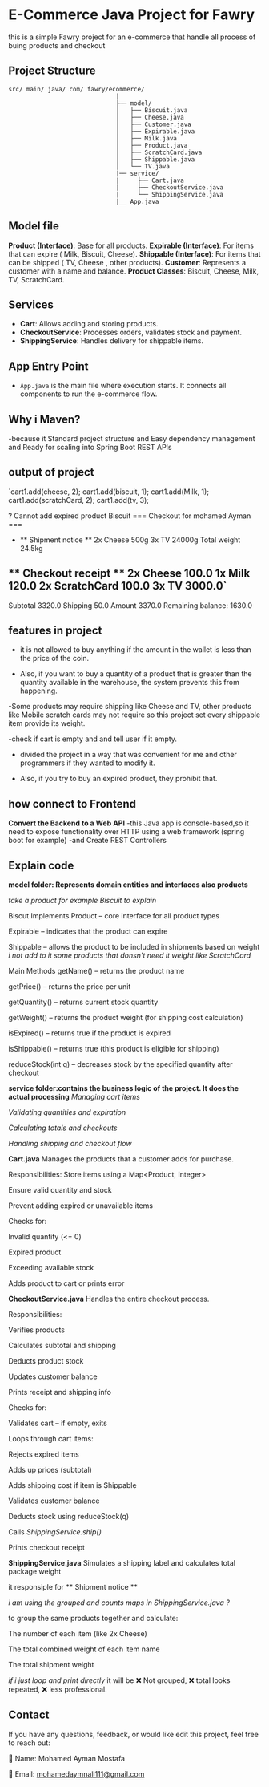 # E-Commerce Java Project for Fawry

this is a simple Fawry project for an e-commerce that handle all process of buing products and checkout

## Project Structure

```
src/ main/ java/ com/ fawry/ecommerce/
                              |
                              ├── model/
                              │   ├── Biscuit.java
                              │   ├── Cheese.java
                              │   ├── Customer.java
                              │   ├── Expirable.java
                              │   ├── Milk.java
                              │   ├── Product.java
                              │   ├── ScratchCard.java
                              │   ├── Shippable.java
                              │   └── TV.java
                              |── service/
                              |     ├── Cart.java
                              |     ├── CheckoutService.java
                              |     └── ShippingService.java
                              |__ App.java
```

## Model file

**Product (Interface)**: Base for all products.
**Expirable (Interface)**: For items that can expire ( Milk, Biscuit, Cheese).
**Shippable (Interface)**: For items that can be shipped ( TV, Cheese , other products).
**Customer**: Represents a customer with a name and balance.
**Product Classes**: Biscuit, Cheese, Milk, TV, ScratchCard.

## Services

- **Cart**: Allows adding and storing products.
- **CheckoutService**: Processes orders, validates stock and payment.
- **ShippingService**: Handles delivery for shippable items.

## App Entry Point

- `App.java` is the main file where execution starts. It connects all components to run the e-commerce flow.

## Why i Maven?

-because it Standard project structure and Easy dependency management and Ready for scaling into Spring Boot REST APIs

## output of project
`cart1.add(cheese, 2);
cart1.add(biscuit, 1);
cart1.add(Milk, 1);
cart1.add(scratchCard, 2);
cart1.add(tv, 3);

? Cannot add expired product Biscuit
=== Checkout for mohamed Ayman ===

- ** Shipment notice **
  2x Cheese 500g
  3x TV 24000g
  Total weight 24.5kg

** Checkout receipt **
2x Cheese 100.0
1x Milk 120.0
2x ScratchCard 100.0
3x TV 3000.0`
---

Subtotal 3320.0
Shipping 50.0
Amount 3370.0
Remaining balance: 1630.0

## features in project

- it is not allowed to buy anything if the amount in the wallet is less than the price of the coin.

- Also, if you want to buy a quantity of a product that is greater than the quantity available in the warehouse, the system prevents this from happening.

-Some products may require shipping like Cheese and TV, other
products like Mobile scratch cards may not require so this project set every
shippable item provide its weight.

-check if cart is empty and and tell user if it empty.

- divided the project in a way that was convenient for me and other programmers if they wanted to modify it.

- Also, if you try to buy an expired product, they prohibit that.

## how connect to Frontend

**Convert the Backend to a Web API**
-this Java app is console-based,so it need to expose functionality over HTTP using a web framework (spring boot for example)
-and Create REST Controllers

##

## Explain code

**model folder: Represents domain entities and interfaces also products**

_take a product for example Biscuit to explain_

Biscut Implements
Product – core interface for all product types

Expirable – indicates that the product can expire

Shippable – allows the product to be included in shipments based on weight
_i not add to it some products that donsn't need it weight like ScratchCard_

Main Methods
getName() – returns the product name

getPrice() – returns the price per unit

getQuantity() – returns current stock quantity

getWeight() – returns the product weight (for shipping cost calculation)

isExpired() – returns true if the product is expired

isShippable() – returns true (this product is eligible for shipping)

reduceStock(int q) – decreases stock by the specified quantity after checkout

**service folder:contains the business logic of the project. It does the actual processing**
_Managing cart items_

_Validating quantities and expiration_

_Calculating totals and checkouts_

_Handling shipping and checkout flow_

**Cart.java**
Manages the products that a customer adds for purchase.

Responsibilities:
Store items using a Map<Product, Integer>

Ensure valid quantity and stock

Prevent adding expired or unavailable items

Checks for:

Invalid quantity (<= 0)

Expired product

Exceeding available stock

Adds product to cart or prints error

**CheckoutService.java**
Handles the entire checkout process.

Responsibilities:

Verifies products

Calculates subtotal and shipping

Deducts product stock

Updates customer balance

Prints receipt and shipping info

Checks for:

Validates cart – if empty, exits

Loops through cart items:

Rejects expired items

Adds up prices (subtotal)

Adds shipping cost if item is Shippable

Validates customer balance

Deducts stock using reduceStock(q)

Calls _ShippingService.ship()_

Prints checkout receipt

**ShippingService.java**
Simulates a shipping label and calculates total package weight

it responsiple for ** Shipment notice **

_i am using the grouped and counts maps in ShippingService.java ?_

to group the same products together and calculate:

The number of each item (like 2x Cheese)

The total combined weight of each item name

The total shipment weight

_if i just loop and print directly_
it will be ❌ Not grouped, ❌ total looks repeated, ❌ less professional.

## Contact

If you have any questions, feedback, or would like edit this project, feel free to reach out:

👤 Name: Mohamed Ayman Mostafa

📧 Email: mohamedaymnali111@gmail.com
